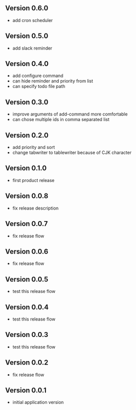 ## Version 0.6.0
* add cron scheduler

## Version 0.5.0
* add slack reminder

## Version 0.4.0
* add configure command
* can hide reminder and priority from list
* can specify todo file path

## Version 0.3.0
* improve arguments of add-command more comfortable
* can chose multiple ids in comma separated list

## Version 0.2.0
* add priority and sort
* change tabwriter to tablewriter because of CJK character

## Version 0.1.0
* first product release

## Version 0.0.8
* fix release description

## Version 0.0.7
* fix release flow

## Version 0.0.6
* fix release flow

## Version 0.0.5
* test this release flow

## Version 0.0.4
* test this release flow

## Version 0.0.3
* test this release flow

## Version 0.0.2
* fix release flow

## Version 0.0.1
* initial application version
